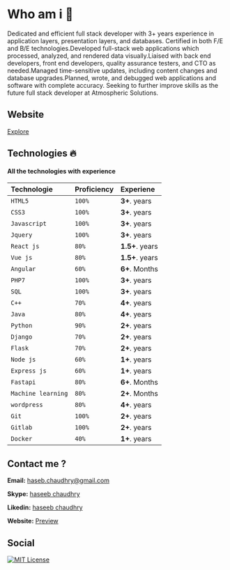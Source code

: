 
# Who am i 🤔
Dedicated and efficient full stack developer with 3+ years experience in application layers, presentation layers, and databases. Certified in both F/E and B/E technologies.Developed full-stack web applications which processed, analyzed, and rendered data visually.Liaised with back end developers, front end developers, quality assurance testers, and CTO as needed.Managed time-sensitive updates, including content changes and database upgrades.Planned, wrote, and debugged web applications and software with complete accuracy. Seeking to further improve skills as the future full stack developer at Atmospheric Solutions. 

## Website 

[Explore](https://haseb-ali.github.io/haseeb-resume/)
 
## Technologies 🔥

#### All the technologies with experience

| Technologie | Proficiency  | Experiene                |
| :-------- | :------- | :------------------------- |
| `HTML5`   | `100%` | **3+**. years |
| `CSS3` | `100%` | **3+**. years |
| `Javascript` | `100%` | **3+**. years |
| `Jquery` | `100%` | **3+**. years |
| `React js` | `80%` | **1.5+**. years |
| `Vue js` | `80%` | **1.5+**. years |
| `Angular` | `60%` | **6+**. Months |
| `PHP7` | `100%` | **3+**. years |
| `SQL` | `100%` | **3+**. years |
| `C++` | `70%` | **4+**. years |
| `Java` | `80%` | **4+**. years |
| `Python` | `90%` | **2+**. years |
| `Django` | `70%` | **2+**. years |
| `Flask` | `70%` | **2+**. years |
| `Node js` | `60%` | **1+**. years |
| `Express js` | `60%` | **1+**. years |
| `Fastapi` | `80%` | **6+**. Months |
| `Machine learning` | `80%` | **2+**. Months |
| `wordpress` | `80%` | **4+**. years |
| `Git` | `100%` | **2+**. years |
| `Gitlab` | `100%` | **2+**. years |
| `Docker` | `40%` | **1+**. years |




















  
## Contact me ?

**Email:** [haseb.chaudhry@gmail.com]()

**Skype:** [haseeb chaudhry](live:.cid.ebf8a2b57bf2482c)

**Likedin:** [haseeb chaudhry](https://www.linkedin.com/in/haseeb-ali-4526321ba/)

**Website:** [Preview](https://haseb-ali.github.io/haseeb-resume/)

  
## Social 
[![MIT License](https://img.shields.io/github/followers/haseb-ali?style=social
)](https://github.com/tterb/atomic-design-ui/blob/master/LICENSEs)

  
